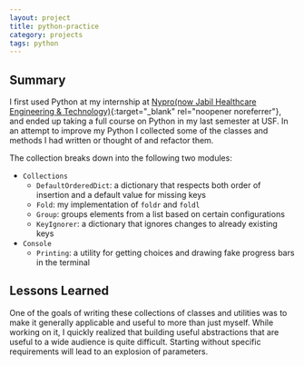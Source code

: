 ```yaml
---
layout: project
title: python-practice
category: projects
tags: python
---
```


## Summary

I first used Python at my internship at [Nypro(now Jabil Healthcare Engineering & Technology)](https://www.jabil.com/industries/healthcare.html){:target="_blank" rel="noopener noreferrer"}, and ended up taking a full course on Python in my last semester at USF. In an attempt to improve my Python I collected some of the classes and methods I had written or thought of and refactor them.

The collection breaks down into the following two modules:

- `Collections`
  - `DefaultOrderedDict`: a dictionary that respects both order of insertion and a default value for missing keys
  - `Fold`: my implementation of `foldr` and `foldl`
  - `Group`: groups elements from a list based on certain configurations
  - `KeyIgnorer`: a dictionary that ignores changes to already existing keys
- `Console`
  - `Printing`: a utility for getting choices and drawing fake progress bars in the terminal

## Lessons Learned

One of the goals of writing these collections of classes and utilities was to make it generally applicable and useful to more than just myself. While working on it, I quickly realized that building useful abstractions that are useful to a wide audience is quite difficult. Starting without specific requirements will lead to an explosion of parameters.

